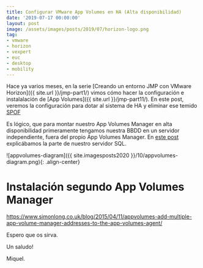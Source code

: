 ```yaml
---
title: Configurar VMware App Volumes en HA (Alta disponibilidad)
date: '2019-07-17 00:00:00'
layout: post
image: /assets/images/posts/2019/07/horizon-logo.png
tag:
- vmware
- horizon
- vexpert
- euc
- desktop
- mobility
---
```


Hace ya varios meses, en la serie [Creando un entorno JMP con VMware Horizon]({{ site.url }}/jmp-part1/) vimos cómo hacer la configuración e instalalación de [App Volumes]({{ site.url }}/jmp-part11/). En este post, veremos la configuración para dotar al sistema de HA y eliminar ese temido [SPOF](https://es.wikipedia.org/wiki/Single_point_of_failure)

Es lógico, que para montar nuestro App Volumes Manager en alta disponibilidad primeramente tengamos nuestra BBDD en un servidor independiente, fuera del propio App Volumes Manager. En [este post](https://miquelmariano.github.io/jmp-part11/) explicábamos la parte de nuestro servidor SQL.

![appvolumes-diagram]({{ site.imagesposts2020 }}/10/appvolumes-diagram.png){: .align-center} 

# Instalación segundo App Volumes Manager



https://www.simonlong.co.uk/blog/2015/04/11/appvolumes-add-multiple-app-volume-manager-addresses-to-the-app-volumes-agent/


Espero que os sirva.

Un saludo!

Miquel.


